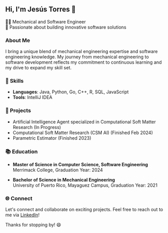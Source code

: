 ## Hi, I'm Jesús Torres 👋

👨‍💻 Mechanical and Software Engineer    
🔧 Passionate about building innovative software solutions  

### About Me

I bring a unique blend of mechanical engineering expertise and software engineering knowledge. My journey from mechanical engineering to software development reflects my commitment to continuous learning and my drive to expand my skill set.

### 🔧 Skills

- **Languages**: Java, Python, Go, C++, R, SQL, JavaScript
- **Tools**: IntelliJ IDEA

### 🌟 Projects

- Artificial Intelligence Agent specialized in Computational Soft Matter Research (In Progress)
- Computational Soft Matter Research (CSM AI) (Finished Feb 2024)
- Parametric Estimator (Finished 2023)

### 📚 Education

- **Master of Science in Computer Science, Software Engineering**  
  Merrimack College, Graduation Year: 2024

- **Bachelor of Science in Mechanical Engineering**  
  University of Puerto Rico, Mayaguez Campus, Graduation Year: 2021

### 🌐 Connect

Let's connect and collaborate on exciting projects. Feel free to reach out to me via [LinkedIn](https://www.linkedin.com/in/jesus-torres-garcia)!

Thanks for stopping by! 😄
